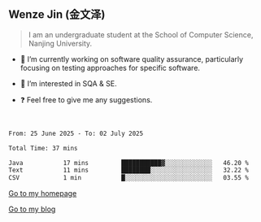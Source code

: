 ## Wenze Jin (金文泽)

> I am an undergraduate student at the School of Computer Science, Nanjing University.

- 🔭 I’m currently working on software quality assurance, particularly focusing on testing approaches for specific software.
  
- 🌱 I’m interested in SQA & SE.
  
- ❓ Feel free to give me any suggestions.  

<br>  

<!--START_SECTION:waka-->

```txt
From: 25 June 2025 - To: 02 July 2025

Total Time: 37 mins

Java           17 mins         ███████████▓░░░░░░░░░░░░░   46.20 %
Text           11 mins         ████████░░░░░░░░░░░░░░░░░   32.22 %
CSV            1 min           █░░░░░░░░░░░░░░░░░░░░░░░░   03.55 %
```

<!--END_SECTION:waka-->

[Go to my homepage](https://wenzejin.github.io)

[Go to my blog](https://wenzejin.notion.site/Wenze-Jin-s-Blog-1635e9fa7b6d80b3adcedfacc74aa717?pvs=4)
